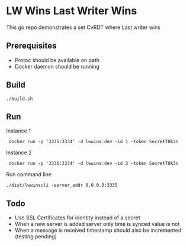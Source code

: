 # LW Wins  Last Writer Wins

This go repo demonstrates a set CvRDT where Last writer wins
## Prerequisites
- Protoc should be available on path
- Docker daemon should be running

## Build

```./build.sh```

## Run

Instance 1

``` docker run -p '3335:3334' -d lwwins:dev -id 1 -token SecretT0k3n```

Instance 2

``` docker run -p '3336:3334' -d lwwins:dev -id 2 -token SecretT0k3n```

Run command line

```./dist/lwwinscli -server_addr 0.0.0.0:3335```

## Todo
- Use SSL Certificates for identity instead of a secret
- When a new server is added server only time is synced value is not
- When a message is received timestamp should also be incremented (testing pending)